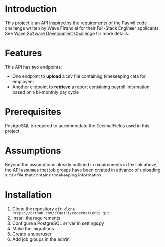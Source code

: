 # Introduction
This project is an API inspired by the requirements of the Payroll code challenge written by Wave Financial for their Full-Stack Engineer applicants. See [Wave Software Development Challenge](https://github.com/wvchallenges/se-challenge-payroll) for more details. 

# Features
This API has two endpoints:
- One endpoint to **upload** a csv file containing timekeeping data for employees
- Another endpoint to **retrieve** a report containing payroll information based on a bi-monthly pay cycle

# Prerequisites
PostgreSQL is required to accommodate the DecimalFields used in this project. 

# Assumptions
Beyond the assumptions already outlined in requirements in the link above, the API assumes that job groups have been created in advance of uploading a csv file that contains timekeeping information. 

# Installation
1. Clone the repository
   ```git clone https://github.com/cfaqiri/codechallenge.git```
3. Install the requirements
4. Configure a PostgreSQL server in settings.py
5. Make the migrations
6. Create a superuser
7. Add job groups in the admin


